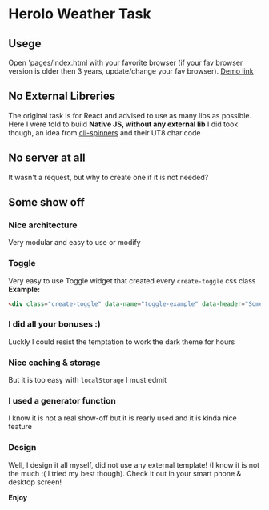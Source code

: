 # Herolo Weather Task

## Usege
Open 'pages/index.html with your favorite browser (if your fav browser version is older then 3 years, update/change your fav browser).
[Demo link](https://herolo-ran.storage.googleapis.com/Herolo/pages/index.html)

## No External Libreries
The original task is for React and advised to use as many libs as possible.
Here I were told to build **Native JS, without any external lib**
I did took though, an idea from [cli-spinners](https://www.npmjs.com/package/cli-spinners) and their UT8 char code

## No server at all
It wasn't a request, but why to create one if it is not needed?

## Some show off

### Nice architecture
Very modular and easy to use or modify

### Toggle
Very easy to use Toggle widget that created every `create-toggle` css class
**Example:**
```HTML
<div class="create-toggle" data-name="toggle-example" data-header="Some header" data-vals='{"val1": "yes", "val2": "sure"}'></div>
```

### I did all your bonuses :)
Luckly I could resist the temptation to work the dark theme for hours

### Nice caching & storage 
But it is too easy with `localStorage` I must edmit

### I used a generator function
I know it is not a real show-off but it is rearly used and it is kinda nice feature

### Design
Well, I design it all myself, did not use any external template! (I know it is not the much :( I tried my best though).
Check it out in your smart phone & desktop screen!

**Enjoy**